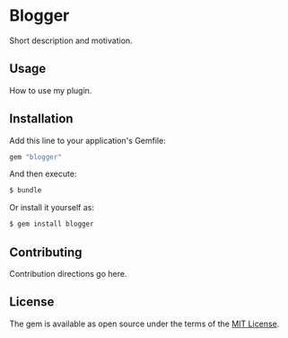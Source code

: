 # Blogger
Short description and motivation.

## Usage
How to use my plugin.

## Installation
Add this line to your application's Gemfile:

```ruby
gem "blogger"
```

And then execute:
```bash
$ bundle
```

Or install it yourself as:
```bash
$ gem install blogger
```

## Contributing
Contribution directions go here.

## License
The gem is available as open source under the terms of the [MIT License](https://opensource.org/licenses/MIT).
